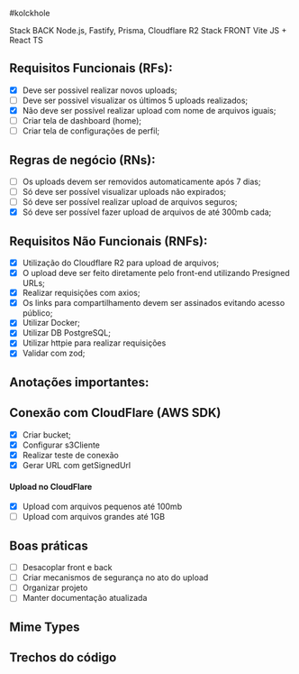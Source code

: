 #kolckhole

Stack BACK Node.js, Fastify, Prisma, Cloudflare R2
Stack FRONT Vite JS + React TS

## Requisitos Funcionais (RFs):
- [x] Deve ser possivel realizar novos uploads;
- [ ] Deve ser possivel visualizar os últimos 5 uploads realizados;
- [x] Não deve ser possível realizar upload com nome de arquivos iguais;
- [ ] Criar tela de dashboard (home);
- [ ] Criar tela de configurações de perfil;

## Regras de negócio (RNs):
- [ ] Os uploads devem ser removidos automaticamente após 7 dias;
- [ ] Só deve ser possível visualizar uploads não expirados;
- [ ] Só deve ser possível realizar upload de arquivos seguros;
- [x] Só deve ser possível fazer upload de arquivos de até 300mb cada;

## Requisitos Não Funcionais (RNFs):
- [x] Utilização do Cloudflare R2 para upload de arquivos;
- [x] O upload deve ser feito diretamente pelo front-end utilizando Presigned URLs;
- [x] Realizar requisições com axios;
- [x] Os links para compartilhamento devem ser assinados evitando acesso público;
- [x] Utilizar Docker;
- [x] Utilizar DB PostgreSQL;
- [x] Utilizar httpie para realizar requisições
- [x] Validar com zod;

## Anotações importantes:

## Conexão com  CloudFlare (AWS SDK)
- [x] Criar bucket;
- [x] Configurar s3Cliente
- [x] Realizar teste de conexão
- [x] Gerar URL com getSignedUrl

#### Upload no CloudFlare
- [x] Upload com arquivos pequenos até 100mb
- [ ] Upload com arquivos grandes até 1GB

## Boas práticas
- [ ] Desacoplar front e back
- [ ] Criar mecanismos de segurança no ato do upload
- [ ] Organizar projeto
- [ ] Manter documentação atualizada

## Mime Types

## Trechos do código

